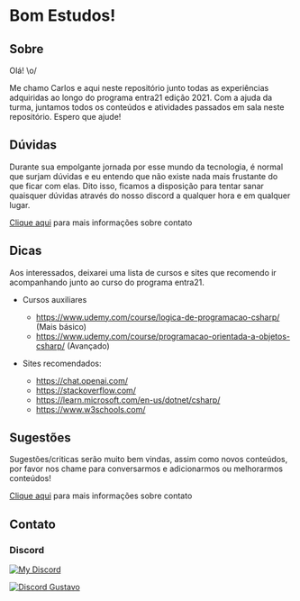 # Bom Estudos!

## Sobre

Olá! \o/

Me chamo Carlos e aqui neste repositório junto todas as experiências adquiridas ao longo do programa entra21 edição 2021. Com a ajuda da turma, juntamos todos os conteúdos e atividades passados em sala neste repositório. Espero que ajude!

## Dúvidas

Durante sua empolgante jornada por esse mundo da tecnologia, é normal que surjam dúvidas e eu entendo que não existe nada mais frustante do que ficar com elas. Dito isso, ficamos a disposição para tentar sanar quaisquer dúvidas através do nosso discord a qualquer hora e em qualquer lugar.

[Clique aqui](/#Contato) para mais informações sobre contato

## Dicas

Aos interessados, deixarei uma lista de cursos e sites que recomendo ir acompanhando junto ao curso do programa entra21.

- Cursos auxiliares
  - https://www.udemy.com/course/logica-de-programacao-csharp/ (Mais básico)
  - https://www.udemy.com/course/programacao-orientada-a-objetos-csharp/ (Avançado)

- Sites recomendados:
  - https://chat.openai.com/
  - https://stackoverflow.com/
  - https://learn.microsoft.com/en-us/dotnet/csharp/
  - https://www.w3schools.com/

## Sugestões

Sugestões/criticas serão muito bem vindas, assim como novos conteúdos, por favor nos chame para conversarmos e adicionarmos ou melhorarmos conteúdos! 

[Clique aqui](/#Contato) para mais informações sobre contato

## Contato
### Discord
[![My Discord](https://discord-readme-badge.vercel.app/api?id=253282818539388928)](https://support.discord.com/hc/en-us/articles/218344397-How-do-I-add-my-friend-to-my-friends-list-)

[![Discord Gustavo](https://discord-readme-badge.vercel.app/api?id=625203457305083934)](https://support.discord.com/hc/en-us/articles/218344397-How-do-I-add-my-friend-to-my-friends-list-)

